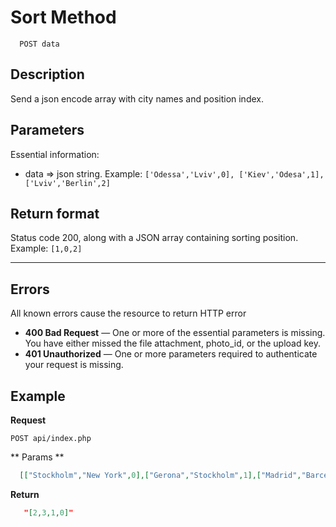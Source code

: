 # Sort Method

 ``` 
   POST data
```       
## Description
Send a json encode array with city names and position index.

## Parameters
Essential information:
+ data => json string. Example: ``` ['Odessa','Lviv',0], ['Kiev','Odesa',1], ['Lviv','Berlin',2] ```

## Return format
Status code 200, along with a JSON array containing sorting position. Example: ``` [1,0,2] ```
***

## Errors
All known errors cause the resource to return HTTP error

- **400 Bad Request** — One or more of the essential parameters is missing. You have either missed the file attachment, photo_id, or the upload key.
- **401 Unauthorized** — One or more parameters required to authenticate your request is missing.

[HTTP multipart POST request]: https://www.ietf.org/rfc/rfc1867.txt

## Example
**Request**

    POST api/index.php
    
** Params **
``` json
  [["Stockholm","New York",0],["Gerona","Stockholm",1],["Madrid","Barcelona",2],["Barcelona","Gerona",3]]
```

**Return**
``` json
   "[2,3,1,0]"
```

